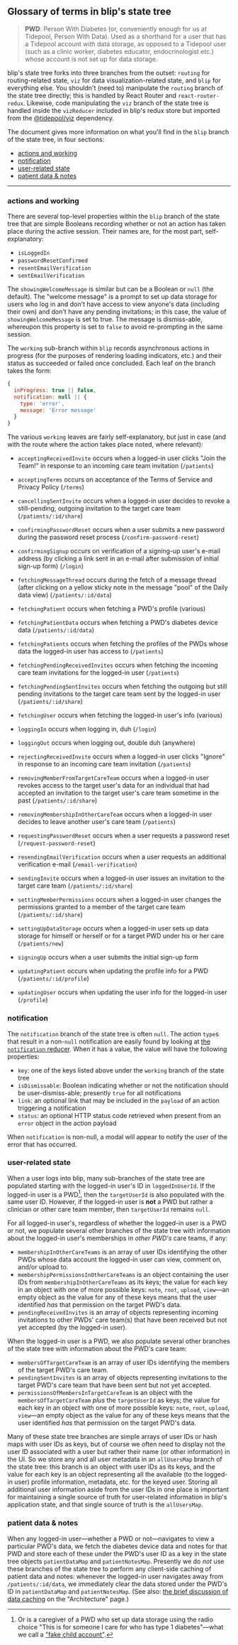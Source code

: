 ## Glossary of terms in blip's state tree

> **PWD**: Person With Diabetes (or, conveniently enough for us at Tidepool, Person With Data). Used as a shorthand for a user that has a Tidepool account *with* data storage, as opposed to a Tidepool user (such as a clinic worker, diabetes educator, endocrinologist etc.) whose account is not set up for data storage.

blip's state tree forks into three branches from the outset: `routing` for routing-related state, `viz` for data visualization-related state, and `blip` for everything else. You shouldn't (need to) manipulate the `routing` branch of the state tree directly; this is handled by React Router and `react-router-redux`. Likewise, code manipulating the `viz` branch of the state tree is handled inside the `vizReducer` included in blip's redux store but imported from the [@tidepool/viz](https://www.npmjs.com/package/@tidepool/viz '@tidepool/viz on npm') dependency.

The document gives more information on what you'll find in the `blip` branch of the state tree, in four sections:

- [actions and working](#actions-and-working)
- [notification](#notification)
- [user-related state](#userrelated-state)
- [patient data & notes](#patient-data--notes)

* * * * *

### actions and working

There are several top-level properties within the `blip` branch of the state tree that are simple Booleans recording whether or not an action has taken place during the active session. Their names are, for the most part, self-explanatory:

- `isLoggedIn`
- `passwordResetConfirmed`
- `resentEmailVerification`
- `sentEmailVerification`

The `showingWelcomeMessage` is similar but can be a Boolean or `null` (the default). The "welcome message" is a prompt to set up data storage for users who log in and don't have access to view anyone's data (including their own) and don't have any pending invitations; in this case, the value of `showingWelcomeMessage` is set to true. The message is dismiss-able, whereupon this property is set to `false` to avoid re-prompting in the same session.

The `working` sub-branch within `blip` records asynchronous actions in progress (for the purposes of rendering loading indicators, etc.) and their status as succeeded or failed once concluded. Each leaf on the branch takes the form:

```js
{
  inProgress: true || false,
  notification: null || {
    type: 'error',
    message: 'Error message'
  }
}
```

The various `working` leaves are fairly self-explanatory, but just in case (and with the route where the action takes place noted, where relevant):

- `acceptingReceivedInvite` occurs when a logged-in user clicks "Join the Team!" in response to an incoming care team invitation (`/patients`)

- `acceptingTerms` occurs on acceptance of the Terms of Service and Privacy Policy (`/terms`)

- `cancellingSentInvite` occurs when a logged-in user decides to revoke a still-pending, outgoing invitation to the target care team (`/patients/:id/share`)

- `confirmingPasswordReset` occurs when a user submits a new password during the password reset process (`/confirm-password-reset`)

- `confirmingSignup` occurs on verification of a signing-up user's e-mail address (by clicking a link sent in an e-mail after submission of initial sign-up form) (`/login`)

- `fetchingMessageThread` occurs during the fetch of a message thread (after clicking on a yellow sticky note in the message "pool" of the Daily data view) (`/patients/:id/data`)

- `fetchingPatient` occurs when fetching a PWD's profile (various)

- `fetchingPatientData` occurs when fetching a PWD's diabetes device data (`/patients/:id/data`)

- `fetchingPatients` occurs when fetching the profiles of the PWDs whose data the logged-in user has access to (`/patients`)

- `fetchingPendingReceivedInvites` occurs when fetching the incoming care team invitations for the logged-in user (`/patients`)

- `fetchingPendingSentInvites` occurs when fetching the outgoing but still pending invitations to the target care team sent by the logged-in user (`/patients/:id/share`)

- `fetchingUser` occurs when fetching the logged-in user's info (various)

- `loggingIn` occurs when logging in, duh (`/login`)

- `loggingOut` occurs when logging out, double duh (anywhere)

- `rejectingReceivedInvite` occurs when a logged-in user clicks "Ignore" in response to an incoming care team invitation (`/patients`)

- `removingMemberFromTargetCareTeam` occurs when a logged-in user revokes access to the target user's data for an individual that had accepted an invitation to the target user's care team sometime in the past (`/patients/:id/share`)

- `removingMembershipInOtherCareTeam` occurs when a logged-in user decides to leave another user's care team (`/patients`)

- `requestingPasswordReset` occurs when a user requests a password reset (`/request-password-reset`)

- `resendingEmailVerification` occurs when a user requests an additional verification e-mail (`/email-verification`)

- `sendingInvite` occurs when a logged-in user issues an invitation to the target care team (`/patients/:id/share`)

- `settingMemberPermissions` occurs when a logged-in user changes the permissions granted to a member of the target care team (`/patients/:id/share`)

- `settingUpDataStorage` occurs when a logged-in user sets up data storage for himself or herself or for a target PWD under his or her care (`/patients/new`)

- `signingUp` occurs when a user submits the initial sign-up form

- `updatingPatient` occurs when updating the profile info for a PWD (`/patients/:id/profile`)

- `updatingUser` occurs when updating the user info for the logged-in user (`/profile`)

### notification

The `notification` branch of the state tree is often `null`. The action `type`s that result in a non-`null` notification are easily found by looking at [the `notification` reducer](https://github.com/tidepool-org/blip/blob/master/app/redux/reducers/misc.js#L24 'GitHub: blip app/redux/reducers/misc.js notification'). When it has a value, the value will have the following properties:

- `key`: one of the keys listed above under the `working` branch of the state tree
- `isDismissable`: Boolean indicating whether or not the notification should be user-dismiss-able; presently `true` for all notifications
- `link`: an optional link that may be included in the `payload` of an action triggering a notification
- `status`: an optional HTTP status code retrieved when present from an `error` object in the action payload

When `notification` is non-null, a modal will appear to notify the user of the error that has occurred.

### user-related state

When a user logs into blip, many sub-branches of the state tree are populated starting with the logged-in user's ID in `loggedInUserId`. If the logged-in user is a PWD[^a], then the `targetUserId` is also populated with the same user ID. However, if the logged-in user is **not** a PWD but rather a clinician or other care team member, then `targetUserId` remains `null`.

For all logged-in user's, regardless of whether the logged-in user is a PWD or not, we populate several other branches of the state tree with information about the logged-in user's memberships in *other PWD's* care teams, if any:

- `membershipInOtherCareTeams` is an array of user IDs identifying the other PWDs whose data account the logged-in user can view, comment on, and/or upload to.
- `membershipPermissionsInOtherCareTeams` is an object containing the user IDs from `membershipInOtherCareTeams` as its keys; the value for each key in an object with one of more possible keys: `note`, `root`, `upload`, `view`—an empty object as the value for any of these keys means that the user identified *has* that permission on the target PWD's data.
- `pendingReceivedInvites` is an array of objects representing incoming invitations to other PWDs' care team(s) that have been received but not yet accepted (by the logged-in user).

When the logged-in user is a PWD, we also populate several other branches of the state tree with information about the PWD's care team:

- `membersOfTargetCareTeam` is an array of user IDs identifying the members of the target PWD's care team.
- `pendingSentInvites` is an array of objects representing invitations to the target PWD's care team that have been sent but not yet accepted.
- `permissionsOfMembersInTargetCareTeam` is an object with the `membersOfTargetCareTeam` *plus* the `targetUserId` as keys; the value for each key in an object with one of more possible keys: `note`, `root`, `upload`, `view`—an empty object as the value for any of these keys means that the user identified *has* that permission on the target PWD's data.

Many of these state tree branches are simple arrays of user IDs or hash maps with user IDs as keys, but of course we often need to display not the user ID associated with a user but rather their name (or other information) in the UI. So we store any and all user metadata in an `allUsersMap` branch of the state tree: this branch is an object with user IDs as its keys, and the value for each key is an object representing all the available (to the logged-in user) profile information, metadata, etc. for the keyed user. Storing all additional user information aside from the user IDs in one place is important for maintaining a single source of truth for user-related information in blip's application state, and that single source of truth is the `allUsersMap`.

### patient data & notes

When any logged-in user—whether a PWD or not—navigates to view a particular PWD's data, we fetch the diabetes device data and notes for that PWD and store each of these under the PWD's user ID as a key in the state tree objects `patientDataMap` and `patientNotesMap`. Presently we do *not* use these branches of the state tree to perform any client-side caching of patient data and notes: whenever the logged-in user navigates away from `/patients/:id/data`, we immediately clear the data stored under the PWD's ID in `patientDataMap` and `patientNotesMap`. (See also: [the brief discussion of data caching](./Architecture.md#data-caching) on the "Architecture" page.)

[^a]: Or is a caregiver of a PWD who set up data storage using the radio choice "This is for someone I care for who has type 1 diabetes"—what we call a ["fake child account"](./FakeChildAccounts.md).
